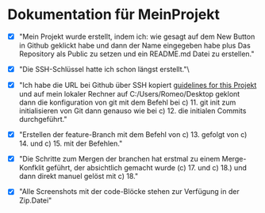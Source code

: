 # Dokumentation für MeinProjekt

- [x] "Mein Projekt wurde erstellt, indem ich: wie gesagt auf dem New Button in Github geklickt habe und dann der Name eingegeben habe plus Das Repository als Public zu setzen und ein README.md Datei zu erstellen."  

- [x] "Die SSH-Schlüssel hatte ich schon längst erstellt."\

- [x] "Ich habe die URL bei Github über SSH kopiert [guidelines for this Projekt](/README.md) und auf mein lokaler Rechner auf C:/Users/Romeo/Desktop geklont dann die konfiguration von git mit dem Befehl bei c) 11. git init zum initialisieren von Git dann genauso wie bei c) 12. die initialen Commits durchgeführt."</br>

- [x] "Erstellen der feature-Branch mit dem Befehl von c) 13. gefolgt von c) 14. und c) 15. mit der Befehlen."</br>

- [x] "Die Schritte zum Mergen der branchen hat erstmal zu einem Merge-Konfklit geführt, der absichtlich gemacht wurde (c) 17. und c) 18.) und dann direkt manuel gelöst mit c) 18."</br>

- [x] "Alle Screenshots mit der code-Blöcke stehen zur Verfügung in der Zip.Datei" 
